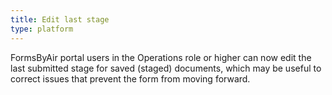 ```yaml
---
title: Edit last stage
type: platform
---
```


FormsByAir portal users in the Operations role or higher can now edit the last submitted stage for saved (staged) documents, which may be useful to correct issues that prevent the form from moving forward.